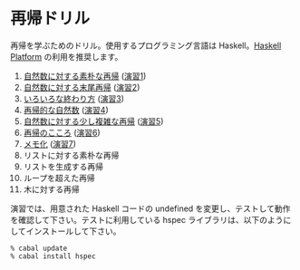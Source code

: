 # 再帰ドリル

再帰を学ぶためのドリル。使用するプログラミング言語は Haskell。[Haskell Platform](http://www.haskell.org/platform/) の利用を推奨します。

1. [自然数に対する素朴な再帰](1.md) ([演習1](1.hs))
2. [自然数に対する末尾再帰](2.md) ([演習2](2.hs))
3. [いろいろな終わり方](3.md) ([演習3](3.hs))
4. [再帰的な自然数](4.md) ([演習4](4.hs))
5. [自然数に対する少し複雑な再帰](5.md) ([演習5](5.hs))
6. [再帰のこころ](6.md) ([演習6](6.hs))
7. [メモ化](7.md) ([演習7](7.hs))
8. リストに対する素朴な再帰
9. リストを生成する再帰
10. ループを超えた再帰
11. 木に対する再帰

演習では、用意された Haskell コードの undefined を変更し、テストして動作を確認して下さい。テストに利用している hspec ライブラリは、以下のようにしてインストールして下さい。

    % cabal update
    % cabal install hspec
